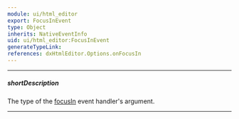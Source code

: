 ```yaml
---
module: ui/html_editor
export: FocusInEvent
type: Object
inherits: NativeEventInfo
uid: ui/html_editor:FocusInEvent
generateTypeLink: 
references: dxHtmlEditor.Options.onFocusIn
---
```

---
##### shortDescription
The type of the [focusIn]({basewidgetpath}/Events/#focusIn) event handler's argument.

---
<!-- Description goes here -->